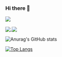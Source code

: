 ### Hi there 👋
<!-- https://github.com/antonkomarev/github-profile-views-counter -->
![](https://komarev.com/ghpvc/?username=YukunJ)

<a href="https://github.com/anuraghazra/github-readme-stats">
  <img align="center" src="https://github-readme-stats.vercel.app/api?username=YukunJ&show_icons=true&theme=merko" />
</a>
<a href="https://github.com/anuraghazra/convoychat">
  <img align="center" src="https://github-readme-stats.vercel.app/api/top-langs/?username=YukunJ&hide=jupyter%20notebook,javascript,html)](https://github.com/anuraghazra/github-readme-stats" />
</a>

![Anurag's GitHub stats](https://github-readme-stats.vercel.app/api?username=YukunJ&show_icons=true&include_all_commits=true&theme=merko)

[![Top Langs](https://github-readme-stats.vercel.app/api/top-langs/?username=YukunJ&hide=jupyter%20notebook,javascript,html)](https://github.com/anuraghazra/github-readme-stats)
<!--
**YukunJ/YukunJ** is a ✨ _special_ ✨ repository because its `README.md` (this file) appears on your GitHub profile.

Here are some ideas to get you started:

- 🔭 I’m currently working on ...
- 🌱 I’m currently learning ...
- 👯 I’m looking to collaborate on ...
- 🤔 I’m looking for help with ...
- 💬 Ask me about ...
- 📫 How to reach me: ...
- 😄 Pronouns: ...
- ⚡ Fun fact: ...
-->
